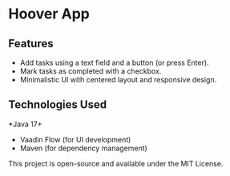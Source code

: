 # Hoover App

## Features

* Add tasks using a text field and a button (or press Enter).
* Mark tasks as completed with a checkbox.
* Minimalistic UI with centered layout and responsive design.

## Technologies Used
*Java 17+
* Vaadin Flow (for UI development)
* Maven (for dependency management)

This project is open-source and available under the MIT License.